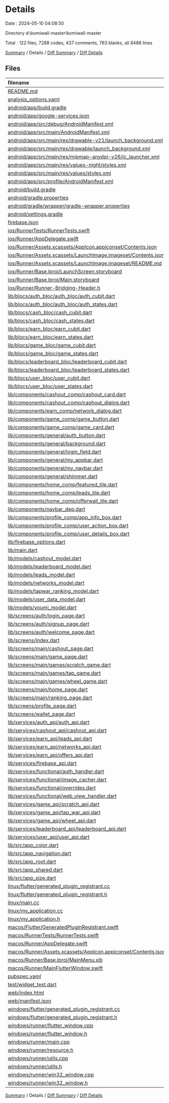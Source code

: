 # Details

Date : 2024-05-10 04:08:50

Directory d:\\komiwall-master\\komiwall-master

Total : 122 files,  7288 codes, 437 comments, 763 blanks, all 8488 lines

[Summary](results.md) / Details / [Diff Summary](diff.md) / [Diff Details](diff-details.md)

## Files
| filename | language | code | comment | blank | total |
| :--- | :--- | ---: | ---: | ---: | ---: |
| [README.md](/README.md) | Markdown | 10 | 0 | 7 | 17 |
| [analysis_options.yaml](/analysis_options.yaml) | YAML | 3 | 22 | 4 | 29 |
| [android/app/build.gradle](/android/app/build.gradle) | Gradle | 53 | 7 | 12 | 72 |
| [android/app/google-services.json](/android/app/google-services.json) | JSON | 29 | 0 | 0 | 29 |
| [android/app/src/debug/AndroidManifest.xml](/android/app/src/debug/AndroidManifest.xml) | XML | 3 | 4 | 1 | 8 |
| [android/app/src/main/AndroidManifest.xml](/android/app/src/main/AndroidManifest.xml) | XML | 43 | 11 | 10 | 64 |
| [android/app/src/main/res/drawable-v21/launch_background.xml](/android/app/src/main/res/drawable-v21/launch_background.xml) | XML | 4 | 7 | 2 | 13 |
| [android/app/src/main/res/drawable/launch_background.xml](/android/app/src/main/res/drawable/launch_background.xml) | XML | 4 | 7 | 2 | 13 |
| [android/app/src/main/res/mipmap-anydpi-v26/ic_launcher.xml](/android/app/src/main/res/mipmap-anydpi-v26/ic_launcher.xml) | XML | 5 | 0 | 0 | 5 |
| [android/app/src/main/res/values-night/styles.xml](/android/app/src/main/res/values-night/styles.xml) | XML | 9 | 9 | 1 | 19 |
| [android/app/src/main/res/values/styles.xml](/android/app/src/main/res/values/styles.xml) | XML | 9 | 9 | 1 | 19 |
| [android/app/src/profile/AndroidManifest.xml](/android/app/src/profile/AndroidManifest.xml) | XML | 3 | 4 | 1 | 8 |
| [android/build.gradle](/android/build.gradle) | Gradle | 16 | 0 | 3 | 19 |
| [android/gradle.properties](/android/gradle.properties) | Properties | 3 | 0 | 1 | 4 |
| [android/gradle/wrapper/gradle-wrapper.properties](/android/gradle/wrapper/gradle-wrapper.properties) | Properties | 5 | 0 | 1 | 6 |
| [android/settings.gradle](/android/settings.gradle) | Gradle | 23 | 2 | 5 | 30 |
| [firebase.json](/firebase.json) | JSON | 1 | 0 | 0 | 1 |
| [ios/RunnerTests/RunnerTests.swift](/ios/RunnerTests/RunnerTests.swift) | Swift | 7 | 2 | 4 | 13 |
| [ios/Runner/AppDelegate.swift](/ios/Runner/AppDelegate.swift) | Swift | 12 | 0 | 2 | 14 |
| [ios/Runner/Assets.xcassets/AppIcon.appiconset/Contents.json](/ios/Runner/Assets.xcassets/AppIcon.appiconset/Contents.json) | JSON | 122 | 0 | 1 | 123 |
| [ios/Runner/Assets.xcassets/LaunchImage.imageset/Contents.json](/ios/Runner/Assets.xcassets/LaunchImage.imageset/Contents.json) | JSON | 23 | 0 | 1 | 24 |
| [ios/Runner/Assets.xcassets/LaunchImage.imageset/README.md](/ios/Runner/Assets.xcassets/LaunchImage.imageset/README.md) | Markdown | 3 | 0 | 2 | 5 |
| [ios/Runner/Base.lproj/LaunchScreen.storyboard](/ios/Runner/Base.lproj/LaunchScreen.storyboard) | XML | 36 | 1 | 1 | 38 |
| [ios/Runner/Base.lproj/Main.storyboard](/ios/Runner/Base.lproj/Main.storyboard) | XML | 25 | 1 | 1 | 27 |
| [ios/Runner/Runner-Bridging-Header.h](/ios/Runner/Runner-Bridging-Header.h) | C++ | 1 | 0 | 1 | 2 |
| [lib/blocs/auth_bloc/auth_bloc/auth_cubit.dart](/lib/blocs/auth_bloc/auth_bloc/auth_cubit.dart) | Dart | 55 | 0 | 7 | 62 |
| [lib/blocs/auth_bloc/auth_bloc/auth_states.dart](/lib/blocs/auth_bloc/auth_bloc/auth_states.dart) | Dart | 10 | 0 | 4 | 14 |
| [lib/blocs/cash_bloc/cash_cubit.dart](/lib/blocs/cash_bloc/cash_cubit.dart) | Dart | 43 | 0 | 4 | 47 |
| [lib/blocs/cash_bloc/cash_states.dart](/lib/blocs/cash_bloc/cash_states.dart) | Dart | 18 | 0 | 6 | 24 |
| [lib/blocs/earn_bloc/earn_cubit.dart](/lib/blocs/earn_bloc/earn_cubit.dart) | Dart | 33 | 1 | 7 | 41 |
| [lib/blocs/earn_bloc/earn_states.dart](/lib/blocs/earn_bloc/earn_states.dart) | Dart | 23 | 0 | 8 | 31 |
| [lib/blocs/game_bloc/game_cubit.dart](/lib/blocs/game_bloc/game_cubit.dart) | Dart | 62 | 0 | 8 | 70 |
| [lib/blocs/game_bloc/game_states.dart](/lib/blocs/game_bloc/game_states.dart) | Dart | 15 | 0 | 6 | 21 |
| [lib/blocs/leaderboard_bloc/leaderboard_cubit.dart](/lib/blocs/leaderboard_bloc/leaderboard_cubit.dart) | Dart | 14 | 0 | 3 | 17 |
| [lib/blocs/leaderboard_bloc/leaderboard_states.dart](/lib/blocs/leaderboard_bloc/leaderboard_states.dart) | Dart | 7 | 0 | 4 | 11 |
| [lib/blocs/user_bloc/user_cubit.dart](/lib/blocs/user_bloc/user_cubit.dart) | Dart | 86 | 0 | 9 | 95 |
| [lib/blocs/user_bloc/user_states.dart](/lib/blocs/user_bloc/user_states.dart) | Dart | 24 | 0 | 8 | 32 |
| [lib/components/cashout_comp/cashout_card.dart](/lib/components/cashout_comp/cashout_card.dart) | Dart | 104 | 0 | 4 | 108 |
| [lib/components/cashout_comp/cashout_dialog.dart](/lib/components/cashout_comp/cashout_dialog.dart) | Dart | 99 | 1 | 3 | 103 |
| [lib/components/earn_comp/network_dialog.dart](/lib/components/earn_comp/network_dialog.dart) | Dart | 88 | 0 | 5 | 93 |
| [lib/components/game_comp/game_button.dart](/lib/components/game_comp/game_button.dart) | Dart | 72 | 0 | 6 | 78 |
| [lib/components/game_comp/game_card.dart](/lib/components/game_comp/game_card.dart) | Dart | 35 | 0 | 3 | 38 |
| [lib/components/general/auth_button.dart](/lib/components/general/auth_button.dart) | Dart | 77 | 0 | 6 | 83 |
| [lib/components/general/background.dart](/lib/components/general/background.dart) | Dart | 24 | 0 | 4 | 28 |
| [lib/components/general/login_field.dart](/lib/components/general/login_field.dart) | Dart | 42 | 0 | 4 | 46 |
| [lib/components/general/my_appbar.dart](/lib/components/general/my_appbar.dart) | Dart | 84 | 0 | 4 | 88 |
| [lib/components/general/my_navbar.dart](/lib/components/general/my_navbar.dart) | Dart | 46 | 0 | 4 | 50 |
| [lib/components/general/shimmer.dart](/lib/components/general/shimmer.dart) | Dart | 17 | 0 | 4 | 21 |
| [lib/components/home_comp/featured_tile.dart](/lib/components/home_comp/featured_tile.dart) | Dart | 50 | 0 | 2 | 52 |
| [lib/components/home_comp/leads_tile.dart](/lib/components/home_comp/leads_tile.dart) | Dart | 70 | 0 | 2 | 72 |
| [lib/components/home_comp/offerwall_tile.dart](/lib/components/home_comp/offerwall_tile.dart) | Dart | 84 | 0 | 2 | 86 |
| [lib/components/navbar_dep.dart](/lib/components/navbar_dep.dart) | Dart | 466 | 21 | 44 | 531 |
| [lib/components/profile_comp/app_info_box.dart](/lib/components/profile_comp/app_info_box.dart) | Dart | 200 | 5 | 8 | 213 |
| [lib/components/profile_comp/user_action_box.dart](/lib/components/profile_comp/user_action_box.dart) | Dart | 247 | 9 | 3 | 259 |
| [lib/components/profile_comp/user_details_box.dart](/lib/components/profile_comp/user_details_box.dart) | Dart | 91 | 6 | 5 | 102 |
| [lib/firebase_options.dart](/lib/firebase_options.dart) | Dart | 48 | 12 | 3 | 63 |
| [lib/main.dart](/lib/main.dart) | Dart | 23 | 0 | 4 | 27 |
| [lib/models/cashout_model.dart](/lib/models/cashout_model.dart) | Dart | 35 | 0 | 6 | 41 |
| [lib/models/leaderboard_model.dart](/lib/models/leaderboard_model.dart) | Dart | 39 | 5 | 9 | 53 |
| [lib/models/leads_model.dart](/lib/models/leads_model.dart) | Dart | 35 | 5 | 6 | 46 |
| [lib/models/networks_model.dart](/lib/models/networks_model.dart) | Dart | 38 | 5 | 6 | 49 |
| [lib/models/tapwar_ranking_model.dart](/lib/models/tapwar_ranking_model.dart) | Dart | 32 | 5 | 6 | 43 |
| [lib/models/user_data_model.dart](/lib/models/user_data_model.dart) | Dart | 143 | 0 | 12 | 155 |
| [lib/models/youmi_model.dart](/lib/models/youmi_model.dart) | Dart | 173 | 0 | 17 | 190 |
| [lib/screens/auth/login_page.dart](/lib/screens/auth/login_page.dart) | Dart | 137 | 0 | 8 | 145 |
| [lib/screens/auth/signup_page.dart](/lib/screens/auth/signup_page.dart) | Dart | 242 | 0 | 7 | 249 |
| [lib/screens/auth/welcome_page.dart](/lib/screens/auth/welcome_page.dart) | Dart | 57 | 0 | 4 | 61 |
| [lib/screens/index.dart](/lib/screens/index.dart) | Dart | 68 | 0 | 10 | 78 |
| [lib/screens/main/cashout_page.dart](/lib/screens/main/cashout_page.dart) | Dart | 71 | 0 | 4 | 75 |
| [lib/screens/main/game_page.dart](/lib/screens/main/game_page.dart) | Dart | 35 | 0 | 3 | 38 |
| [lib/screens/main/games/scratch_game.dart](/lib/screens/main/games/scratch_game.dart) | Dart | 337 | 1 | 12 | 350 |
| [lib/screens/main/games/tap_game.dart](/lib/screens/main/games/tap_game.dart) | Dart | 233 | 0 | 7 | 240 |
| [lib/screens/main/games/wheel_game.dart](/lib/screens/main/games/wheel_game.dart) | Dart | 202 | 0 | 17 | 219 |
| [lib/screens/main/home_page.dart](/lib/screens/main/home_page.dart) | Dart | 189 | 0 | 10 | 199 |
| [lib/screens/main/ranking_page.dart](/lib/screens/main/ranking_page.dart) | Dart | 211 | 0 | 5 | 216 |
| [lib/screens/profile_page.dart](/lib/screens/profile_page.dart) | Dart | 97 | 3 | 3 | 103 |
| [lib/screens/wallet_page.dart](/lib/screens/wallet_page.dart) | Dart | 300 | 7 | 7 | 314 |
| [lib/services/auth_api/auth_api.dart](/lib/services/auth_api/auth_api.dart) | Dart | 58 | 0 | 9 | 67 |
| [lib/services/cashout_api/cashout_api.dart](/lib/services/cashout_api/cashout_api.dart) | Dart | 46 | 0 | 8 | 54 |
| [lib/services/earn_api/leads_api.dart](/lib/services/earn_api/leads_api.dart) | Dart | 23 | 0 | 5 | 28 |
| [lib/services/earn_api/networks_api.dart](/lib/services/earn_api/networks_api.dart) | Dart | 23 | 0 | 6 | 29 |
| [lib/services/earn_api/offers_api.dart](/lib/services/earn_api/offers_api.dart) | Dart | 21 | 0 | 6 | 27 |
| [lib/services/firebase_api.dart](/lib/services/firebase_api.dart) | Dart | 53 | 0 | 6 | 59 |
| [lib/services/functional/auth_handler.dart](/lib/services/functional/auth_handler.dart) | Dart | 31 | 56 | 9 | 96 |
| [lib/services/functional/image_cacher.dart](/lib/services/functional/image_cacher.dart) | Dart | 0 | 0 | 2 | 2 |
| [lib/services/functional/overrides.dart](/lib/services/functional/overrides.dart) | Dart | 9 | 0 | 2 | 11 |
| [lib/services/functional/web_view_handler.dart](/lib/services/functional/web_view_handler.dart) | Dart | 50 | 0 | 9 | 59 |
| [lib/services/game_api/scratch_api.dart](/lib/services/game_api/scratch_api.dart) | Dart | 43 | 0 | 8 | 51 |
| [lib/services/game_api/tap_war_api.dart](/lib/services/game_api/tap_war_api.dart) | Dart | 44 | 0 | 7 | 51 |
| [lib/services/game_api/wheel_api.dart](/lib/services/game_api/wheel_api.dart) | Dart | 43 | 0 | 8 | 51 |
| [lib/services/leaderboard_api/leaderboard_api.dart](/lib/services/leaderboard_api/leaderboard_api.dart) | Dart | 23 | 0 | 4 | 27 |
| [lib/services/user_api/user_api.dart](/lib/services/user_api/user_api.dart) | Dart | 79 | 0 | 11 | 90 |
| [lib/src/app_color.dart](/lib/src/app_color.dart) | Dart | 11 | 0 | 2 | 13 |
| [lib/src/app_navigation.dart](/lib/src/app_navigation.dart) | Dart | 14 | 0 | 4 | 18 |
| [lib/src/app_root.dart](/lib/src/app_root.dart) | Dart | 77 | 0 | 4 | 81 |
| [lib/src/app_shared.dart](/lib/src/app_shared.dart) | Dart | 7 | 0 | 2 | 9 |
| [lib/src/app_size.dart](/lib/src/app_size.dart) | Dart | 9 | 0 | 3 | 12 |
| [linux/flutter/generated_plugin_registrant.cc](/linux/flutter/generated_plugin_registrant.cc) | C++ | 7 | 4 | 5 | 16 |
| [linux/flutter/generated_plugin_registrant.h](/linux/flutter/generated_plugin_registrant.h) | C++ | 5 | 5 | 6 | 16 |
| [linux/main.cc](/linux/main.cc) | C++ | 5 | 0 | 2 | 7 |
| [linux/my_application.cc](/linux/my_application.cc) | C++ | 82 | 17 | 26 | 125 |
| [linux/my_application.h](/linux/my_application.h) | C++ | 7 | 7 | 5 | 19 |
| [macos/Flutter/GeneratedPluginRegistrant.swift](/macos/Flutter/GeneratedPluginRegistrant.swift) | Swift | 22 | 3 | 4 | 29 |
| [macos/RunnerTests/RunnerTests.swift](/macos/RunnerTests/RunnerTests.swift) | Swift | 7 | 2 | 4 | 13 |
| [macos/Runner/AppDelegate.swift](/macos/Runner/AppDelegate.swift) | Swift | 8 | 0 | 2 | 10 |
| [macos/Runner/Assets.xcassets/AppIcon.appiconset/Contents.json](/macos/Runner/Assets.xcassets/AppIcon.appiconset/Contents.json) | JSON | 68 | 0 | 1 | 69 |
| [macos/Runner/Base.lproj/MainMenu.xib](/macos/Runner/Base.lproj/MainMenu.xib) | XML | 343 | 0 | 1 | 344 |
| [macos/Runner/MainFlutterWindow.swift](/macos/Runner/MainFlutterWindow.swift) | Swift | 12 | 0 | 4 | 16 |
| [pubspec.yaml](/pubspec.yaml) | YAML | 46 | 51 | 15 | 112 |
| [test/widget_test.dart](/test/widget_test.dart) | Dart | 14 | 10 | 6 | 30 |
| [web/index.html](/web/index.html) | HTML | 38 | 16 | 6 | 60 |
| [web/manifest.json](/web/manifest.json) | JSON | 35 | 0 | 1 | 36 |
| [windows/flutter/generated_plugin_registrant.cc](/windows/flutter/generated_plugin_registrant.cc) | C++ | 9 | 4 | 5 | 18 |
| [windows/flutter/generated_plugin_registrant.h](/windows/flutter/generated_plugin_registrant.h) | C++ | 5 | 5 | 6 | 16 |
| [windows/runner/flutter_window.cpp](/windows/runner/flutter_window.cpp) | C++ | 49 | 7 | 16 | 72 |
| [windows/runner/flutter_window.h](/windows/runner/flutter_window.h) | C++ | 20 | 5 | 9 | 34 |
| [windows/runner/main.cpp](/windows/runner/main.cpp) | C++ | 30 | 4 | 10 | 44 |
| [windows/runner/resource.h](/windows/runner/resource.h) | C++ | 9 | 6 | 2 | 17 |
| [windows/runner/utils.cpp](/windows/runner/utils.cpp) | C++ | 54 | 2 | 10 | 66 |
| [windows/runner/utils.h](/windows/runner/utils.h) | C++ | 8 | 6 | 6 | 20 |
| [windows/runner/win32_window.cpp](/windows/runner/win32_window.cpp) | C++ | 210 | 24 | 55 | 289 |
| [windows/runner/win32_window.h](/windows/runner/win32_window.h) | C++ | 48 | 31 | 24 | 103 |

[Summary](results.md) / Details / [Diff Summary](diff.md) / [Diff Details](diff-details.md)